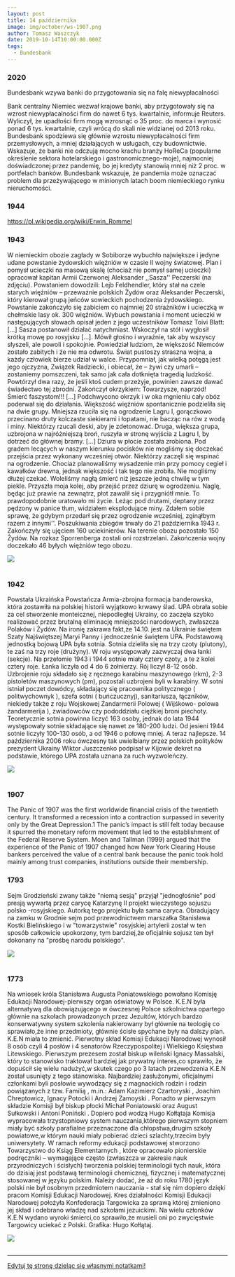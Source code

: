 ```yaml
---
layout: post
title: 14 października
image: img/october/ws-1907.png
author: Tomasz Waszczyk
date: 2019-10-14T10:00:00.000Z
tags:
  - Bundesbank
---
```


### 2020

Bundesbank wzywa banki do przygotowania się na falę niewypłacalności

Bank centralny Niemiec wezwał krajowe banki, aby przygotowały się na wzrost niewypłacalności firm do nawet 6 tys. kwartalnie, informuje Reuters.
Wyliczył, że upadłości firm mogą wzrosnąć o 35 proc. do marca i wynosić ponad 6 tys. kwartalnie, czyli wrócą do skali nie widzianej od 2013 roku. Bundesbank spodziewa się głównie wzrostu niewypłacalności firm przemysłowych, a mniej działających w usługach, czy budownictwie. Wskazuje, że banki nie odczują mocno krachu branży HoReCa (popularne określenie sektora hotelarskiego i gastronomicznego-moje), najmocniej doświadczonej przez pandemię, bo jej kredyty stanowią mniej niż 2 proc. w portfelach banków. Bundesbank wskazuje, że pandemia może oznaczać problem dla przeżywającego w minionych latach boom niemieckiego rynku nieruchomości.

### 1944

https://pl.wikipedia.org/wiki/Erwin_Rommel

### 1943

W niemieckim obozie zagłady w Sobiborze wybuchło największe i jedyne udane powstanie żydowskich więźniów w czasie II wojny światowej. Plan i pomysł ucieczki na masową skalę (chociaż nie pomysł samej ucieczki) opracował kapitan Armii Czerwonej Aleksander ,,Sasza'' Peczerski (na zdjęciu). Powstaniem dowodzili: Lejb Feldhendler, który stał na czele starych więźniów – przeważnie polskich Żydów oraz Aleksander Peczerski, który kierował grupą jeńców sowieckich pochodzenia żydowskiego. Powstanie zakończyło się zabiciem co najmniej 20 strażników i ucieczką w chełmskie lasy ok. 300 więźniów. Wybuch powstania i moment ucieczki w następujących słowach opisał jeden z jego uczestników Tomasz Toivi Blatt: […] Sasza postanowił działać natychmiast. Wskoczył na stół i wygłosił krótką mowę po rosyjsku […]. Mówił głośno i wyraźnie, tak aby wszyscy słyszeli, ale powoli i spokojnie. Powiedział ludziom, że większość Niemców zostało zabitych i że nie ma odwrotu. Świat pustoszy straszna wojna, a każdy człowiek bierze udział w walce. Przypomniał, jak wielką potęgą jest jego ojczyzna, Związek Radziecki, i obiecał, że – żywi czy umarli – zostaniemy pomszczeni, tak samo jak cała dotknięta tragedią ludzkość. Powtórzył dwa razy, że jeśli ktoś cudem przeżyje, powinien zawsze dawać świadectwo tej zbrodni. Zakończył okrzykiem: Towarzysze, naprzód! Śmierć faszystom!!! […] Podchwycono okrzyk i w oka mgnieniu cały obóz poderwał się do działania. Większość więźniów spontanicznie podzieliła się na dwie grupy. Mniejsza rzuciła się na ogrodzenie Lagru I, gorączkowo przecinano druty kolczaste siekierami i łopatami, nie bacząc na rów z wodą i miny. Niektórzy rzucali deski, aby je zdetonować. Druga, większa grupa, uzbrojona w najróżniejszą broń, ruszyła w stronę wyjścia z Lagru I, by dotrzeć do głównej bramy. [...] Dziura w płocie została zrobiona. Pod gradem lecących w naszym kierunku pocisków nie mogliśmy się doczekać przejścia przez wykonany wcześniej otwór. Niektórzy zaczęli się wspinać na ogrodzenie. Chociaż planowaliśmy wysadzenie min przy pomocy cegieł i kawałków drewna, jednak większość i tak tego nie zrobiła. Nie mogliśmy dłużej czekać. Woleliśmy nagłą śmierć niż jeszcze jedną chwilę w tym piekle. Przyszła moja kolej, aby przejść przez dziurę w ogrodzeniu. Naglę, będąc już prawie na zewnątrz, płot zawalił się i przygniótł mnie. To prawdopodobnie uratowało mi życie. Leżąc pod drutami, deptany przez pędzony w panice tłum, widziałem eksplodujące miny. Zdałem sobie sprawę, że gdybym przedarł się przez ogrodzenie wcześniej, zginąłbym razem z innymi''. Poszukiwania zbiegów trwały do 21 października 1943 r. Zakończyły się ujęciem 160 uciekinierów. Na terenie obozu pozostało 150 Żydów. Na rozkaz Sporrenberga zostali oni rozstrzelani. Zakończenia wojny doczekało 46 byłych więźniów tego obozu.

<img src="./img/october/sobibor.jpg"/><br><br>

### 1942

Powstała Ukraińska Powstańcza Armia-zbrojna formacja banderowska, która zostawiła na polskiej historii wyjątkowo krwawy ślad.
UPA obrała sobie za cel stworzenie monteicznej, niepodległej Ukrainy, co zaczęła szybko realizować przez brutalną eliminację mniejszości narodowych, zwłaszcza Polaków i Żydów.
Na ironię zakrawa fakt,że 14.10. jest na Ukrainie świętem Szaty Najświętszej Maryi Panny i jednocześnie świętem UPA.
Podstawową jednostką bojową UPA była
sotnia. Sotnia dzieliła się na trzy czoty
(plutony), te zaś na trzy roje (drużyny). W roju
występowały zazwyczaj dwa łanki (sekcje).
Na przełomie 1943 i 1944 sotnie miały cztery
czoty, a te z kolei cztery roje. Łanka liczyła
od 4 do 6 żołnierzy. Rój liczył 8-12 osób.
Uzbrojenie roju składało się z ręcznego
karabinu maszynowego (rkm), 2-3 pistoletów
maszynowych (pm), pozostali uzbrojeni byli w
karabiny. W sotni istniał poczet dowódcy,
składający się pracownika politycznego
( politwychownyk ), szefa sotni ( buńczucznyj),
sanitariusza, łączników, niekiedy także z roju
Wojskowej Żandarmerii Polowej ( Wijśkowo-
polowa żandarmerija ), zwiadowców czy
pododdziału ciężkiej broni piechoty.
Teoretycznie sotnia powinna liczyć 163 osoby,
jednak do lata 1944 występowały sotnie
składające się nawet ze 180-200 ludzi. Od
jesieni 1944 sotnie liczyły 100-130 osób, a od
1946 o połowę mniej.
A teraz najlepsze. 14 października 2006 roku ówczesny tak uwielbiany przez polskich polityków prezydent Ukrainy Wiktor Juszczenko podpisał w Kijowie dekret na podstawie, którego UPA została uznana za ruch wyzwoleńczy.

<img src="./img/october/upa.jpg"/><br><br>

### 1907

The Panic of 1907 was the first worldwide financial crisis of the twentieth century. It transformed a recession into a contraction surpassed in severity only by the Great Depression.1 The panic’s impact is still felt today because it spurred the monetary reform movement that led to the establishment of the Federal Reserve System. Moen and Tallman (1999) argued that the experience of the Panic of 1907 changed how New York Clearing House bankers perceived the value of a central bank because the panic took hold mainly among trust companies, institutions outside their membership.

### 1793

Sejm Grodzieński zwany także "niemą sesją" przyjął "jednogłośnie" pod presją wywartą przez carycę Katarzynę II projekt wieczystego sojuszu polsko -rosyjskiego. Autorką tego projektu była sama caryca. Obradujący na zamku w Grodnie sejm pod przewodnictwem marszałka Stanisława Kostki Bielińskiego i w "towarzystwie" rosyjskiej artylerii został w ten sposób całkowicie upokorzony, tym bardziej,że oficjalnie sojusz ten był dokonany na "prośbę narodu polskiego".

<img src="./img/october/sesjaniema.jpg"><br><br>

### 1773

Na wniosek króla Stanisława Augusta Poniatowskiego powołano Komisję Edukacji Narodowej-pierwszy organ oświatowy w Polsce. K.E.N była alternatywą dla obowiązującego w ówczesnej Polsce szkolnictwa opartego głównie na szkołach prowadzonych przez Jezuitów, których bardzo konserwatywny system szkolenia nakierowany był głównie na teologię co sprawiało,że inne przedmioty, głównie ścisłe spychane były na dalszy plan. K.E.N miała to zmienić.
Pierwotny skład Komisji Edukacji Narodowej wynosił 8 osób czyli 4 posłów i 4 senatorów Rzeczypospolitej i Wielkiego Księstwa Litewskiego. Pierwszym prezesem został biskup wileński Ignacy Massalski, który to stanowisko traktował bardziej jak prywatny interes,co sprawiło, że dopuścił się wielu nadużyć,w skutek czego po 3 latach przewodzenia K.E.N został usunięty z tego stanowiska. Najbardziej
zasłużonymi, oficjalnymi członkami byli
posłowie wywodzący się z magnackich rodzin
i rodzin powiązanych z tzw. Familią , m.in.:
Adam Kazimierz Czartoryski , Joachim
Chreptowicz, Ignacy Potocki i Andrzej
Zamoyski . Ponadto w pierwszym składzie
Komisji był biskup płocki Michał Poniatowski
oraz August Sułkowski i Antoni Poniński .
Dopiero pod wodzą Hugo Kołłątaja Komisja wypracowała trzystopniowy system nauczania,którego pierwszym stopniem miały być szkoły parafialne przeznaczone dla chłopstwa,drugim szkoły powiatowe,w którym nauki miały pobierać dzieci szlachty,trzecim były uniwersytety.
W ramach reformy edukacji podstawowej
stworzono Towarzystwo do Ksiąg
Elementarnych , które opracowało pionierskie
podręczniki – wymagające często (zwłaszcza
w zakresie nauk przyrodniczych i ścisłych)
tworzenia polskiej terminologii tych nauk,
która do dzisiaj jest podstawą terminologii
chemicznej, fizycznej i matematycznej
stosowanej w języku polskim. Należy dodać,
że aż do roku 1780 język polski nie był
osobnym przedmiotem nauczania - stał się
nim dopiero dzięki pracom Komisji Edukacji
Narodowej.
Kres działalności Komisji Edukacji Narodowej położyła Konfederacja Targowicka za sprawą której zmieniono jej skład i odebrano władzę nad szkołami jezuickimi. Na wielu członków K.E.N wydano wyroki śmierci,co sprawiło,że musieli oni po zwycięstwie Targowicy uciekać z Polski.
Grafika: Hugo Kołłątaj.

<img src="./img/october/kollataj.jpg"/><br><br>

---

<a href="https://github.com/TomaszWaszczyk/historia.waszczyk.com/edit/master/src/content/october-14.md" target="_blank">Edytuj tę stronę dzieląc się własnymi notatkami!</a>

